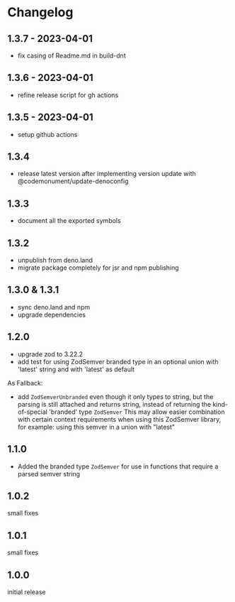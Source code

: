 # Changelog

## 1.3.7 - 2023-04-01

- fix casing of Readme.md in build-dnt

## 1.3.6 - 2023-04-01

- refine release script for gh actions

## 1.3.5 - 2023-04-01

- setup github actions

## 1.3.4

- release latest version after implementing version update with @codemonument/update-denoconfig

## 1.3.3

- document all the exported symbols

## 1.3.2

- unpublish from deno.land
- migrate package completely for jsr and npm publishing

## 1.3.0 & 1.3.1

- sync deno.land and npm
- upgrade dependencies

## 1.2.0

- upgrade zod to 3.22.2
- add test for using ZodSemver branded type in an optional union with 'latest' string and with 'latest' as default

As Fallback:

- add `ZodSemverUnbranded` even though it only types to string, but the parsing is still attached and returns string,
  instead of returning the kind-of-special 'branded' type `ZodSemver`
  This may allow easier combination with certain context requirements when using this ZodSemver library,
  for example: using this semver in a union with "latest"

## 1.1.0

- Added the branded type `ZodSemver` for use in functions that require a parsed semver string

## 1.0.2

small fixes

## 1.0.1

small fixes

## 1.0.0

initial release
